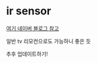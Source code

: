 # ir sensor

[여기 네이버 블로그 참고](https://blog.naver.com/bitelab/222156383941)

일반 tv 리모컨으로도 가능하니 좋은 듯

추후 업데이트하기!